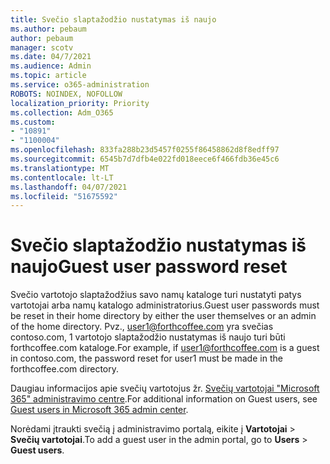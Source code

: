 ```yaml
---
title: Svečio slaptažodžio nustatymas iš naujo
ms.author: pebaum
author: pebaum
manager: scotv
ms.date: 04/7/2021
ms.audience: Admin
ms.topic: article
ms.service: o365-administration
ROBOTS: NOINDEX, NOFOLLOW
localization_priority: Priority
ms.collection: Adm_O365
ms.custom:
- "10891"
- "1100004"
ms.openlocfilehash: 833fa288b23d5457f0255f86458862d8f8edff97
ms.sourcegitcommit: 6545b7d7dfb4e022fd018eece6f466fdb36e45c6
ms.translationtype: MT
ms.contentlocale: lt-LT
ms.lasthandoff: 04/07/2021
ms.locfileid: "51675592"
---
```

# <a name="guest-user-password-reset"></a><span data-ttu-id="d59d8-102">Svečio slaptažodžio nustatymas iš naujo</span><span class="sxs-lookup"><span data-stu-id="d59d8-102">Guest user password reset</span></span>

<span data-ttu-id="d59d8-103">Svečio vartotojo slaptažodžius savo namų kataloge turi nustatyti patys vartotojai arba namų katalogo administratorius.</span><span class="sxs-lookup"><span data-stu-id="d59d8-103">Guest user passwords must be reset in their home directory by either the user themselves or an admin of the home directory.</span></span> <span data-ttu-id="d59d8-104">Pvz., user1@forthcoffee.com yra svečias contoso.com, 1 vartotojo slaptažodžio nustatymas iš naujo turi būti forthcoffee.com kataloge.</span><span class="sxs-lookup"><span data-stu-id="d59d8-104">For example, if user1@forthcoffee.com is a guest in contoso.com, the password reset for user1 must be made in the forthcoffee.com directory.</span></span>

<span data-ttu-id="d59d8-105">Daugiau informacijos apie svečių vartotojus žr. [Svečių vartotojai "Microsoft 365" administravimo centre](https://docs.microsoft.com/microsoft-365/admin/add-users/about-guest-users).</span><span class="sxs-lookup"><span data-stu-id="d59d8-105">For additional information on Guest users, see [Guest users in Microsoft 365 admin center](https://docs.microsoft.com/microsoft-365/admin/add-users/about-guest-users).</span></span>

<span data-ttu-id="d59d8-106">Norėdami įtraukti svečią į administravimo portalą, eikite į **Vartotojai**  >  **Svečių vartotojai**.</span><span class="sxs-lookup"><span data-stu-id="d59d8-106">To add a guest user in the admin portal, go to **Users** > **Guest users**.</span></span>